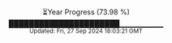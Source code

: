 <p align="center">
⏳Year Progress (73.98 %)<br>
██████████████████████▁▁▁▁▁▁▁▁ <br>
<sub>Updated: Fri, 27 Sep 2024 18:03:21 GMT</sub>
</p>

